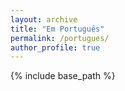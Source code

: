 ```yaml
---
layout: archive
title: "Em Português"
permalink: /portugues/
author_profile: true
---
```


{% include base_path %}


